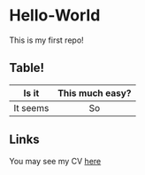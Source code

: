 # Hello-World
This is my first repo!

## Table!

|Is it | This much easy?|
|:-----:|:---------:|
It seems| So

## Links

You may see my CV [here](/Files/cv.md)
